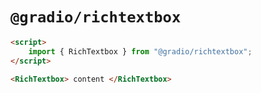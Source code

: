 # `@gradio/richtextbox`

```html
<script>
	import { RichTextbox } from "@gradio/richtextbox";
</script>

<RichTextbox> content </RichTextbox>
```
